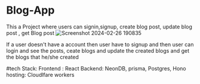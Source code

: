 # Blog-App
This a Project where users can signin,signup, create blog post, update blog post , get Blog post
![Screenshot 2024-02-26 190835](https://github.com/Abishek-Newar/Blog-App/assets/97790157/57029227-4e44-40ee-9d8b-d12daadaf1c6)

If a user doesn't have a account then user have to signup and then user can login and see the posts, ceate blogs and update the created blogs and get the blogs that he/she created

#tech Stack:
Frontend : React
Backend: NeonDB, prisma, Postgres, Hono
hosting: Cloudlfare workers
